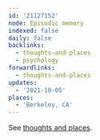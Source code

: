 ```yaml
---
id: '21127152'
node: Episodic memory
indexed: false
daily: false
backlinks:
  - thoughts-and-places
  - psychology
forwardlinks:
  - thoughts-and-places
updates:
  - '2021-10-05'
places:
  - 'Berkeley, CA'
---
```

See [thoughts and places](thoughts-and-places.md). 
